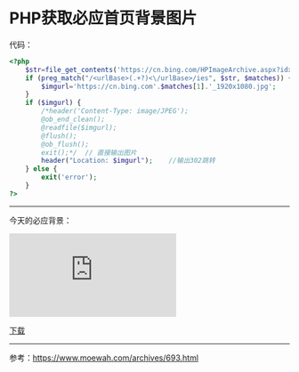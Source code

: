 # PHP获取必应首页背景图片

代码：

```php
<?php
	$str=file_get_contents('https://cn.bing.com/HPImageArchive.aspx?idx=0&n=1');
	if (preg_match("/<urlBase>(.+?)<\/urlBase>/ies", $str, $matches)) {
		$imgurl='https://cn.bing.com'.$matches[1].'_1920x1080.jpg';
	}
	if ($imgurl) {
		/*header('Content-Type: image/JPEG');
		@ob_end_clean();
		@readfile($imgurl);
		@flush();
		@ob_flush();
		exit();*/  // 直接输出图片
        header("Location: $imgurl");    //输出302跳转
	} else {
		exit('error');
	}
?>
```

---

今天的必应背景：

![1920x1080.jpg](https://originspace.cn/Bing/Bing.php)

[下载](https://originspace.cn/Bing/Bing.php)

---

参考：https://www.moewah.com/archives/693.html